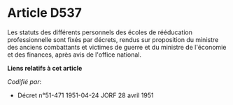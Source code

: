 # Article D537

Les statuts des différents personnels des écoles de rééducation professionnelle sont fixés par décrets, rendus sur
proposition du ministre des anciens combattants et victimes de guerre et du ministre de l'économie et des finances, après
avis de l'office national.

**Liens relatifs à cet article**

_Codifié par_:

  - Décret n°51-471 1951-04-24 JORF 28 avril 1951
